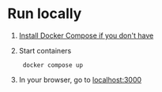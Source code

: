 # Run locally

1. [Install Docker Compose if you don't have](https://docs.docker.com/compose/install/)

2. Start containers

        docker compose up

3. In your browser, go to [localhost:3000]()